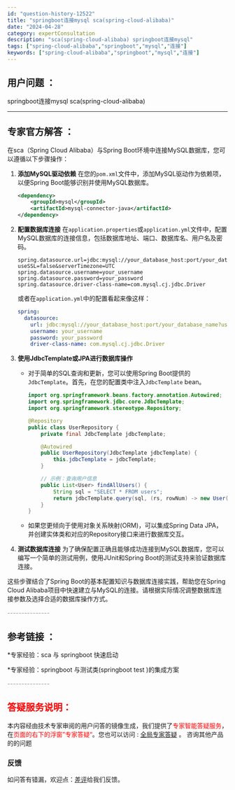 ```yaml
---
id: "question-history-12522"
title: "springboot连接mysql sca(spring-cloud-alibaba)"
date: "2024-04-28"
category: expertConsultation
description: "sca(spring-cloud-alibaba) springboot连接mysql"
tags: ["spring-cloud-alibaba","springboot","mysql","连接"]
keywords: ["spring-cloud-alibaba","springboot","mysql","连接"]
---
```


## 用户问题 ： 
 springboot连接mysql sca(spring-cloud-alibaba) 

---------------
## 专家官方解答 ：

在sca（Spring Cloud Alibaba）与Spring Boot环境中连接MySQL数据库，您可以遵循以下步骤操作：

1. **添加MySQL驱动依赖**
   在您的`pom.xml`文件中，添加MySQL驱动作为依赖项，以便Spring Boot能够识别并使用MySQL数据库。
   ```xml
   <dependency>
       <groupId>mysql</groupId>
       <artifactId>mysql-connector-java</artifactId>
   </dependency>
   ```

2. **配置数据库连接**
   在`application.properties`或`application.yml`文件中，配置MySQL数据库的连接信息，包括数据库地址、端口、数据库名、用户名及密码。
   ```properties
   spring.datasource.url=jdbc:mysql://your_database_host:port/your_database_name?useSSL=false&serverTimezone=UTC
   spring.datasource.username=your_username
   spring.datasource.password=your_password
   spring.datasource.driver-class-name=com.mysql.cj.jdbc.Driver
   ```

   或者在`application.yml`中的配置看起来像这样：
   ```yaml
   spring:
     datasource:
       url: jdbc:mysql://your_database_host:port/your_database_name?useSSL=false&serverTimezone=UTC
       username: your_username
       password: your_password
       driver-class-name: com.mysql.cj.jdbc.Driver
   ```

3. **使用JdbcTemplate或JPA进行数据库操作**
   - 对于简单的SQL查询和更新，您可以使用Spring Boot提供的`JdbcTemplate`。首先，在您的配置类中注入`JdbcTemplate` bean。
     ```java
     import org.springframework.beans.factory.annotation.Autowired;
     import org.springframework.jdbc.core.JdbcTemplate;
     import org.springframework.stereotype.Repository;

     @Repository
     public class UserRepository {
         private final JdbcTemplate jdbcTemplate;

         @Autowired
         public UserRepository(JdbcTemplate jdbcTemplate) {
             this.jdbcTemplate = jdbcTemplate;
         }

         // 示例：查询用户信息
         public List<User> findAllUsers() {
             String sql = "SELECT * FROM users";
             return jdbcTemplate.query(sql, (rs, rowNum) -> new User(rs.getInt("id"), rs.getString("name")));
         }
     }
     ```
   - 如果您更倾向于使用对象关系映射(ORM)，可以集成Spring Data JPA，并创建实体类和对应的Repository接口来进行数据库交互。

4. **测试数据库连接**
   为了确保配置正确且能够成功连接到MySQL数据库，您可以编写一个简单的测试用例，使用JUnit和Spring Boot的测试支持来验证数据库连接。
   
这些步骤结合了Spring Boot的基本配置知识与数据库连接实践，帮助您在Spring Cloud Alibaba项目中快速建立与MySQL的连接。请根据实际情况调整数据库连接参数及选择合适的数据库操作方式。


<font color="#949494">---------------</font> 


## 参考链接 ：

*专家经验：sca 与 springboot 快速启动 
 
 *专家经验：springboot 与测试类(springboot test )的集成方案 


 <font color="#949494">---------------</font> 
 


## <font color="#FF0000">答疑服务说明：</font> 

本内容经由技术专家审阅的用户问答的镜像生成，我们提供了<font color="#FF0000">专家智能答疑服务</font>，在<font color="#FF0000">页面的右下的浮窗”专家答疑“</font>。您也可以访问 : [全局专家答疑](https://opensource.alibaba.com/chatBot) 。 咨询其他产品的的问题

### 反馈
如问答有错漏，欢迎点：[差评](https://ai.nacos.io/user/feedbackByEnhancerGradePOJOID?enhancerGradePOJOId=12615)给我们反馈。
